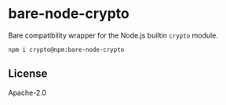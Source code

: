 # bare-node-crypto

Bare compatibility wrapper for the Node.js builtin `crypto` module.

```
npm i crypto@npm:bare-node-crypto
```

## License

Apache-2.0
